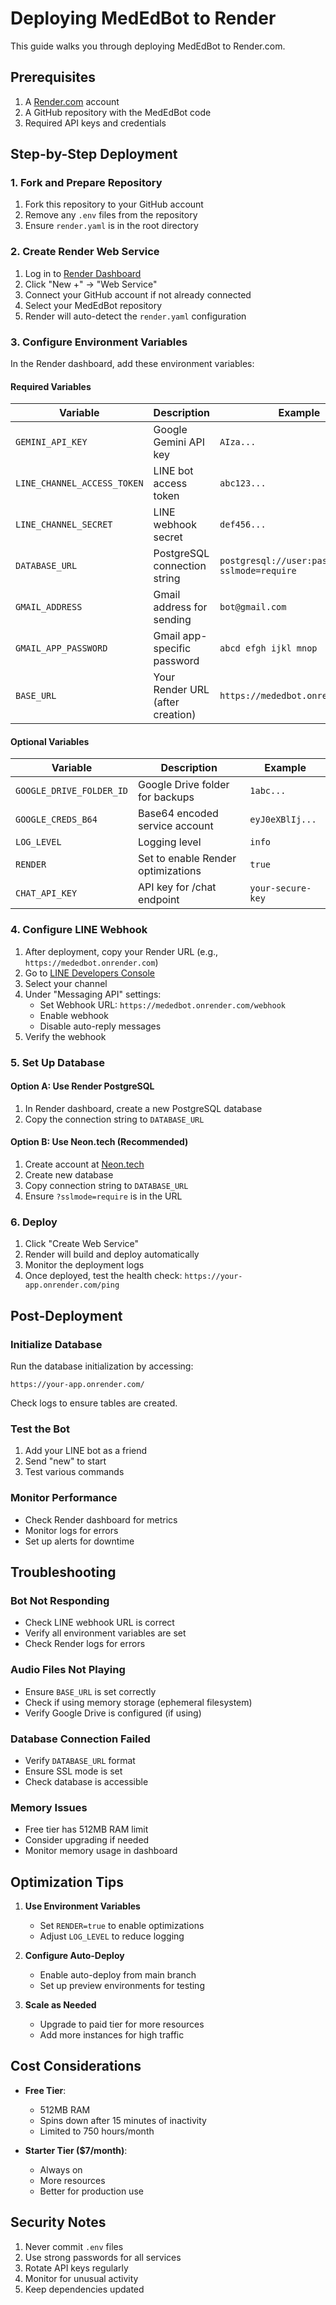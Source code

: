 # Deploying MedEdBot to Render

This guide walks you through deploying MedEdBot to Render.com.

## Prerequisites

1. A [Render.com](https://render.com) account
2. A GitHub repository with the MedEdBot code
3. Required API keys and credentials

## Step-by-Step Deployment

### 1. Fork and Prepare Repository

1. Fork this repository to your GitHub account
2. Remove any `.env` files from the repository
3. Ensure `render.yaml` is in the root directory

### 2. Create Render Web Service

1. Log in to [Render Dashboard](https://dashboard.render.com)
2. Click "New +" → "Web Service"
3. Connect your GitHub account if not already connected
4. Select your MedEdBot repository
5. Render will auto-detect the `render.yaml` configuration

### 3. Configure Environment Variables

In the Render dashboard, add these environment variables:

#### Required Variables

| Variable | Description | Example |
|----------|-------------|---------|
| `GEMINI_API_KEY` | Google Gemini API key | `AIza...` |
| `LINE_CHANNEL_ACCESS_TOKEN` | LINE bot access token | `abc123...` |
| `LINE_CHANNEL_SECRET` | LINE webhook secret | `def456...` |
| `DATABASE_URL` | PostgreSQL connection string | `postgresql://user:pass@host/db?sslmode=require` |
| `GMAIL_ADDRESS` | Gmail address for sending | `bot@gmail.com` |
| `GMAIL_APP_PASSWORD` | Gmail app-specific password | `abcd efgh ijkl mnop` |
| `BASE_URL` | Your Render URL (after creation) | `https://mededbot.onrender.com` |

#### Optional Variables

| Variable | Description | Example |
|----------|-------------|---------|
| `GOOGLE_DRIVE_FOLDER_ID` | Google Drive folder for backups | `1abc...` |
| `GOOGLE_CREDS_B64` | Base64 encoded service account | `eyJ0eXBlIj...` |
| `LOG_LEVEL` | Logging level | `info` |
| `RENDER` | Set to enable Render optimizations | `true` |
| `CHAT_API_KEY` | API key for /chat endpoint | `your-secure-key` |

### 4. Configure LINE Webhook

1. After deployment, copy your Render URL (e.g., `https://mededbot.onrender.com`)
2. Go to [LINE Developers Console](https://developers.line.biz/)
3. Select your channel
4. Under "Messaging API" settings:
   - Set Webhook URL: `https://mededbot.onrender.com/webhook`
   - Enable webhook
   - Disable auto-reply messages
5. Verify the webhook

### 5. Set Up Database

#### Option A: Use Render PostgreSQL
1. In Render dashboard, create a new PostgreSQL database
2. Copy the connection string to `DATABASE_URL`

#### Option B: Use Neon.tech (Recommended)
1. Create account at [Neon.tech](https://neon.tech)
2. Create new database
3. Copy connection string to `DATABASE_URL`
4. Ensure `?sslmode=require` is in the URL

### 6. Deploy

1. Click "Create Web Service"
2. Render will build and deploy automatically
3. Monitor the deployment logs
4. Once deployed, test the health check: `https://your-app.onrender.com/ping`

## Post-Deployment

### Initialize Database

Run the database initialization by accessing:
```
https://your-app.onrender.com/
```

Check logs to ensure tables are created.

### Test the Bot

1. Add your LINE bot as a friend
2. Send "new" to start
3. Test various commands

### Monitor Performance

- Check Render dashboard for metrics
- Monitor logs for errors
- Set up alerts for downtime

## Troubleshooting

### Bot Not Responding
- Check LINE webhook URL is correct
- Verify all environment variables are set
- Check Render logs for errors

### Audio Files Not Playing
- Ensure `BASE_URL` is set correctly
- Check if using memory storage (ephemeral filesystem)
- Verify Google Drive is configured (if using)

### Database Connection Failed
- Verify `DATABASE_URL` format
- Ensure SSL mode is set
- Check database is accessible

### Memory Issues
- Free tier has 512MB RAM limit
- Consider upgrading if needed
- Monitor memory usage in dashboard

## Optimization Tips

1. **Use Environment Variables**
   - Set `RENDER=true` to enable optimizations
   - Adjust `LOG_LEVEL` to reduce logging

2. **Configure Auto-Deploy**
   - Enable auto-deploy from main branch
   - Set up preview environments for testing

3. **Scale as Needed**
   - Upgrade to paid tier for more resources
   - Add more instances for high traffic

## Cost Considerations

- **Free Tier**: 
  - 512MB RAM
  - Spins down after 15 minutes of inactivity
  - Limited to 750 hours/month

- **Starter Tier ($7/month)**:
  - Always on
  - More resources
  - Better for production use

## Security Notes

1. Never commit `.env` files
2. Use strong passwords for all services
3. Rotate API keys regularly
4. Monitor for unusual activity
5. Keep dependencies updated